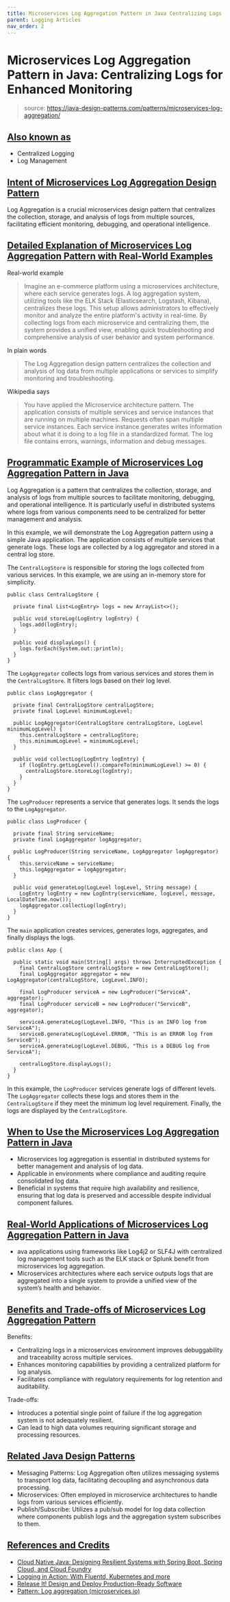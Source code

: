 ```yaml
---
title: Microservices Log Aggregation Pattern in Java Centralizing Logs for Enhanced Monitoring
parent: Logging Articles
nav_order: 2
---
```

Microservices Log Aggregation Pattern in Java: Centralizing Logs for Enhanced Monitoring
========================================================================================
> source: https://java-design-patterns.com/patterns/microservices-log-aggregation/

[Also known as](#also-known-as)
-------------------------------

*   Centralized Logging
*   Log Management

[Intent of Microservices Log Aggregation Design Pattern](#intent-of-microservices-log-aggregation-design-pattern)
-----------------------------------------------------------------------------------------------------------------

Log Aggregation is a crucial microservices design pattern that centralizes the collection, storage, and analysis of logs from multiple sources, facilitating efficient monitoring, debugging, and operational intelligence.

[Detailed Explanation of Microservices Log Aggregation Pattern with Real-World Examples](#detailed-explanation-of-microservices-log-aggregation-pattern-with-real-world-examples)
---------------------------------------------------------------------------------------------------------------------------------------------------------------------------------

Real-world example

> Imagine an e-commerce platform using a microservices architecture, where each service generates logs. A log aggregation system, utilizing tools like the ELK Stack (Elasticsearch, Logstash, Kibana), centralizes these logs. This setup allows administrators to effectively monitor and analyze the entire platform's activity in real-time. By collecting logs from each microservice and centralizing them, the system provides a unified view, enabling quick troubleshooting and comprehensive analysis of user behavior and system performance.

In plain words

> The Log Aggregation design pattern centralizes the collection and analysis of log data from multiple applications or services to simplify monitoring and troubleshooting.

Wikipedia says

> You have applied the Microservice architecture pattern. The application consists of multiple services and service instances that are running on multiple machines. Requests often span multiple service instances. Each service instance generates writes information about what it is doing to a log file in a standardized format. The log file contains errors, warnings, information and debug messages.

[Programmatic Example of Microservices Log Aggregation Pattern in Java](#programmatic-example-of-microservices-log-aggregation-pattern-in-java)
-----------------------------------------------------------------------------------------------------------------------------------------------

Log Aggregation is a pattern that centralizes the collection, storage, and analysis of logs from multiple sources to facilitate monitoring, debugging, and operational intelligence. It is particularly useful in distributed systems where logs from various components need to be centralized for better management and analysis.

In this example, we will demonstrate the Log Aggregation pattern using a simple Java application. The application consists of multiple services that generate logs. These logs are collected by a log aggregator and stored in a central log store.

The `CentralLogStore` is responsible for storing the logs collected from various services. In this example, we are using an in-memory store for simplicity.

    public class CentralLogStore {
    
      private final List<LogEntry> logs = new ArrayList<>();
    
      public void storeLog(LogEntry logEntry) {
        logs.add(logEntry);
      }
    
      public void displayLogs() {
        logs.forEach(System.out::println);
      }
    }

The `LogAggregator` collects logs from various services and stores them in the `CentralLogStore`. It filters logs based on their log level.

    public class LogAggregator {
    
      private final CentralLogStore centralLogStore;
      private final LogLevel minimumLogLevel;
    
      public LogAggregator(CentralLogStore centralLogStore, LogLevel minimumLogLevel) {
        this.centralLogStore = centralLogStore;
        this.minimumLogLevel = minimumLogLevel;
      }
    
      public void collectLog(LogEntry logEntry) {
        if (logEntry.getLogLevel().compareTo(minimumLogLevel) >= 0) {
          centralLogStore.storeLog(logEntry);
        }
      }
    }

The `LogProducer` represents a service that generates logs. It sends the logs to the `LogAggregator`.

    public class LogProducer {
    
      private final String serviceName;
      private final LogAggregator logAggregator;
    
      public LogProducer(String serviceName, LogAggregator logAggregator) {
        this.serviceName = serviceName;
        this.logAggregator = logAggregator;
      }
    
      public void generateLog(LogLevel logLevel, String message) {
        LogEntry logEntry = new LogEntry(serviceName, logLevel, message, LocalDateTime.now());
        logAggregator.collectLog(logEntry);
      }
    }

The `main` application creates services, generates logs, aggregates, and finally displays the logs.

    public class App {
    
      public static void main(String[] args) throws InterruptedException {
        final CentralLogStore centralLogStore = new CentralLogStore();
        final LogAggregator aggregator = new LogAggregator(centralLogStore, LogLevel.INFO);
    
        final LogProducer serviceA = new LogProducer("ServiceA", aggregator);
        final LogProducer serviceB = new LogProducer("ServiceB", aggregator);
    
        serviceA.generateLog(LogLevel.INFO, "This is an INFO log from ServiceA");
        serviceB.generateLog(LogLevel.ERROR, "This is an ERROR log from ServiceB");
        serviceA.generateLog(LogLevel.DEBUG, "This is a DEBUG log from ServiceA");
    
        centralLogStore.displayLogs();
      }
    }

In this example, the `LogProducer` services generate logs of different levels. The `LogAggregator` collects these logs and stores them in the `CentralLogStore` if they meet the minimum log level requirement. Finally, the logs are displayed by the `CentralLogStore`.

[When to Use the Microservices Log Aggregation Pattern in Java](#when-to-use-the-microservices-log-aggregation-pattern-in-java)
-------------------------------------------------------------------------------------------------------------------------------

*   Microservices log aggregation is essential in distributed systems for better management and analysis of log data.
*   Applicable in environments where compliance and auditing require consolidated log data.
*   Beneficial in systems that require high availability and resilience, ensuring that log data is preserved and accessible despite individual component failures.

[Real-World Applications of Microservices Log Aggregation Pattern in Java](#real-world-applications-of-microservices-log-aggregation-pattern-in-java)
-----------------------------------------------------------------------------------------------------------------------------------------------------

*   ava applications using frameworks like Log4j2 or SLF4J with centralized log management tools such as the ELK stack or Splunk benefit from microservices log aggregation.
*   Microservices architectures where each service outputs logs that are aggregated into a single system to provide a unified view of the system’s health and behavior.

[Benefits and Trade-offs of Microservices Log Aggregation Pattern](#benefits-and-trade-offs-of-microservices-log-aggregation-pattern)
-------------------------------------------------------------------------------------------------------------------------------------

Benefits:

*   Centralizing logs in a microservices environment improves debuggability and traceability across multiple services.
*   Enhances monitoring capabilities by providing a centralized platform for log analysis.
*   Facilitates compliance with regulatory requirements for log retention and auditability.

Trade-offs:

*   Introduces a potential single point of failure if the log aggregation system is not adequately resilient.
*   Can lead to high data volumes requiring significant storage and processing resources.

[Related Java Design Patterns](#related-java-design-patterns)
-------------------------------------------------------------

*   Messaging Patterns: Log Aggregation often utilizes messaging systems to transport log data, facilitating decoupling and asynchronous data processing.
*   Microservices: Often employed in microservice architectures to handle logs from various services efficiently.
*   Publish/Subscribe: Utilizes a pub/sub model for log data collection where components publish logs and the aggregation system subscribes to them.

[References and Credits](#references-and-credits)
-------------------------------------------------

*   [Cloud Native Java: Designing Resilient Systems with Spring Boot, Spring Cloud, and Cloud Foundry](https://amzn.to/44vDTat)
*   [Logging in Action: With Fluentd, Kubernetes and more](https://amzn.to/3JQLzdT)
*   [Release It! Design and Deploy Production-Ready Software](https://amzn.to/3Uul4kF)
*   [Pattern: Log aggregation (microservices.io)](https://microservices.io/patterns/observability/application-logging.html)
